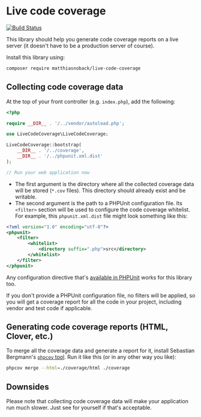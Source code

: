 # Live code coverage

[![Build Status](https://travis-ci.org/matthiasnoback/live-code-coverage.svg?branch=master)](https://travis-ci.org/matthiasnoback/live-code-coverage)

This library should help you generate code coverage reports on a live server (it doesn't have to be a production server of course).

Install this library using:

```bash
composer require matthiasnoback/live-code-coverage
```

## Collecting code coverage data

At the top of your front controller (e.g. `index.php`), add the following:

```php
<?php

require __DIR__ . '/../vendor/autoload.php';

use LiveCodeCoverage\LiveCodeCoverage;

LiveCodeCoverage::bootstrap(
    __DIR__ . '/../coverage',
    __DIR__ . '/../phpunit.xml.dist'
);

// Run your web application now
```

- The first argument is the directory where all the collected coverage data will be stored (`*.cov` files). This directory should already exist and be writable.
- The second argument is the path to a PHPUnit configuration file. Its `<filter>` section will be used to configure the code coverage whitelist. For example, this `phpunit.xml.dist` file might look something like this:

```xml
<?xml version="1.0" encoding="utf-8"?>
<phpunit>
    <filter>
        <whitelist>
            <directory suffix=".php">src</directory>
        </whitelist>
    </filter>
</phpunit>
```

Any configuration directive that's [available in PHPUnit](https://phpunit.de/manual/current/en/appendixes.configuration.html#appendixes.configuration.whitelisting-files) works for this library too.

If you don't provide a PHPUnit configuration file, no filters will be applied, so you will get a coverage report for all the code in your project, including vendor and test code if applicable.

## Generating code coverage reports (HTML, Clover, etc.)

To merge all the coverage data and generate a report for it, install Sebastian Bergmann's [`phpcov` tool](https://github.com/sebastianbergmann/phpcov). Run it like this (or in any other way you like):

```bash
phpcov merge --html=./coverage/html ./coverage
```

## Downsides

Please note that collecting code coverage data will make your application run much slower. Just see for yourself if that's acceptable. 
